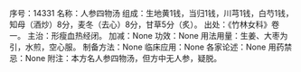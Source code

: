 序号：14331
名称：人参四物汤
组成：生地黄1钱，当归1钱，川芎1钱，白芍1钱，知母（酒炒）8分，麦冬（去心）8分，甘草5分（炙）。
出处：《竹林女科》卷一。
主治：形瘦血热经闭。
加减：None
功效：None
用法用量：生姜、大枣为引，水煎，空心服。
制备方法：None
临床应用：None
各家论述：None
用药禁忌：None
附注：本方名人参四物汤，但方中无人参，疑脱。
